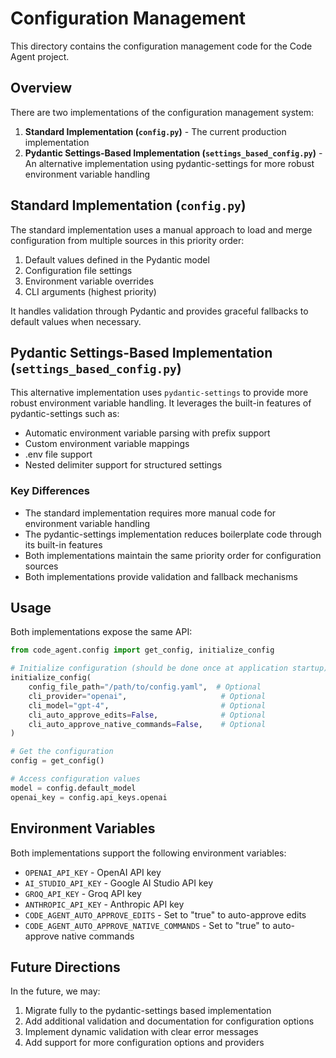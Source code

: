 # Configuration Management

This directory contains the configuration management code for the Code Agent project.

## Overview

There are two implementations of the configuration management system:

1. **Standard Implementation (`config.py`)** - The current production implementation
2. **Pydantic Settings-Based Implementation (`settings_based_config.py`)** - An alternative implementation using pydantic-settings for more robust environment variable handling

## Standard Implementation (`config.py`)

The standard implementation uses a manual approach to load and merge configuration from multiple sources in this priority order:

1. Default values defined in the Pydantic model
2. Configuration file settings
3. Environment variable overrides
4. CLI arguments (highest priority)

It handles validation through Pydantic and provides graceful fallbacks to default values when necessary.

## Pydantic Settings-Based Implementation (`settings_based_config.py`)

This alternative implementation uses `pydantic-settings` to provide more robust environment variable handling. It leverages the built-in features of pydantic-settings such as:

- Automatic environment variable parsing with prefix support
- Custom environment variable mappings
- .env file support
- Nested delimiter support for structured settings

### Key Differences

- The standard implementation requires more manual code for environment variable handling
- The pydantic-settings implementation reduces boilerplate code through its built-in features
- Both implementations maintain the same priority order for configuration sources
- Both implementations provide validation and fallback mechanisms

## Usage

Both implementations expose the same API:

```python
from code_agent.config import get_config, initialize_config

# Initialize configuration (should be done once at application startup)
initialize_config(
    config_file_path="/path/to/config.yaml",  # Optional
    cli_provider="openai",                     # Optional
    cli_model="gpt-4",                         # Optional
    cli_auto_approve_edits=False,              # Optional
    cli_auto_approve_native_commands=False,    # Optional
)

# Get the configuration
config = get_config()

# Access configuration values
model = config.default_model
openai_key = config.api_keys.openai
```

## Environment Variables

Both implementations support the following environment variables:

- `OPENAI_API_KEY` - OpenAI API key
- `AI_STUDIO_API_KEY` - Google AI Studio API key
- `GROQ_API_KEY` - Groq API key
- `ANTHROPIC_API_KEY` - Anthropic API key
- `CODE_AGENT_AUTO_APPROVE_EDITS` - Set to "true" to auto-approve edits
- `CODE_AGENT_AUTO_APPROVE_NATIVE_COMMANDS` - Set to "true" to auto-approve native commands

## Future Directions

In the future, we may:

1. Migrate fully to the pydantic-settings based implementation
2. Add additional validation and documentation for configuration options
3. Implement dynamic validation with clear error messages
4. Add support for more configuration options and providers
